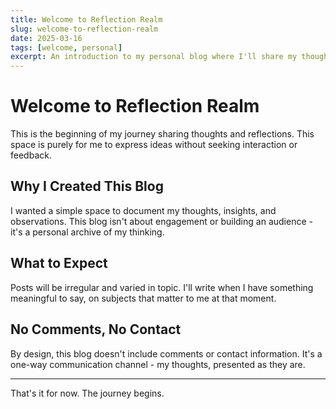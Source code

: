 ```yaml
---
title: Welcome to Reflection Realm
slug: welcome-to-reflection-realm
date: 2025-03-16
tags: [welcome, personal]
excerpt: An introduction to my personal blog where I'll share my thoughts and reflections.
---
```


# Welcome to Reflection Realm

This is the beginning of my journey sharing thoughts and reflections. This space is purely for me to express ideas without seeking interaction or feedback.

## Why I Created This Blog

I wanted a simple space to document my thoughts, insights, and observations. This blog isn't about engagement or building an audience - it's a personal archive of my thinking.

## What to Expect

Posts will be irregular and varied in topic. I'll write when I have something meaningful to say, on subjects that matter to me at that moment.

## No Comments, No Contact

By design, this blog doesn't include comments or contact information. It's a one-way communication channel - my thoughts, presented as they are.

---

That's it for now. The journey begins.